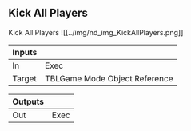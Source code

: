 ## Kick All Players
Kick All Players
![[../img/nd_img_KickAllPlayers.png]]

|Inputs||
|--|--|
| In | Exec |
| Target | TBLGame Mode Object Reference |

|Outputs||
|--|--|
| Out | Exec |

